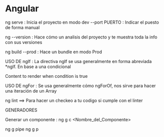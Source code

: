 # Angular

ng serve : Inicia el proyecto en modo dev
            --port PUERTO : Indicar el puesto de forma manual

ng --version : Hace cómo un analisis del proyecto y te muestra toda la info con sus versiones

ng build --prod : Hace un bundle en modo Prod

USO DE ngIf : La directiva ngIf se usa generalmente en forma abreviada *ngIf.
En base a una condicional
<div *ngIf="condition">
    Content to render when condition is true
<div>

USO DE ngFor : Se usa generalmente cómo ngForOf, nos sirve para hacer una iteración de un Array


ng lint ==> Para hacer un checkeo a tu codigo si cumple con el linter

GENERADORES

Generar un componente : ng g c <Nombre_del_Componente>

ng g pipe <pipename>
ng g p <pipename>